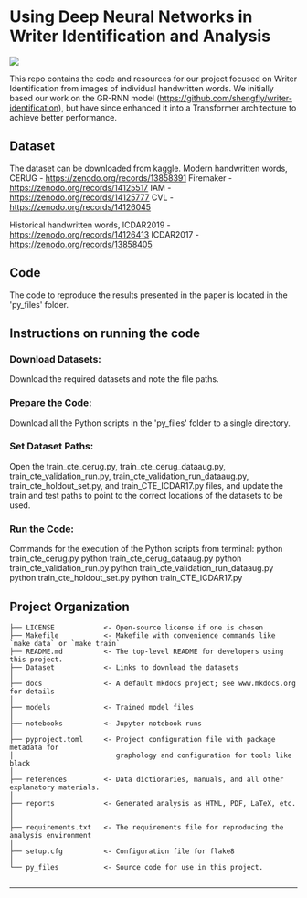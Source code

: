 # Using Deep Neural Networks in Writer Identification and Analysis

<a target="_blank" href="https://cookiecutter-data-science.drivendata.org/">
    <img src="https://img.shields.io/badge/CCDS-Project%20template-328F97?logo=cookiecutter" />
</a>

This repo contains the code and resources for our project focused on Writer Identification from images of individual handwritten words. We initially based our work on the GR-RNN model (https://github.com/shengfly/writer-identification), but have since enhanced it into a Transformer architecture to achieve better performance. 

## Dataset

The dataset can be downloaded from kaggle. 
Modern handwritten words, 
CERUG - https://zenodo.org/records/13858391
Firemaker - https://zenodo.org/records/14125517
IAM - https://zenodo.org/records/14125777
CVL - https://zenodo.org/records/14126045

Historical handwritten words, 
ICDAR2019 - https://zenodo.org/records/14126413
ICDAR2017 - https://zenodo.org/records/13858405

## Code

The code to reproduce the results presented in the paper is located in the 'py_files' folder.

## Instructions on running the code

### Download Datasets:
Download the required datasets and note the file paths.

### Prepare the Code:
Download all the Python scripts in the 'py_files' folder to a single directory.

### Set Dataset Paths:
Open the train_cte_cerug.py, train_cte_cerug_dataaug.py, train_cte_validation_run.py, train_cte_validation_run_dataaug.py, train_cte_holdout_set.py, and  train_CTE_ICDAR17.py files, and update the train and test paths to point to the correct locations of the datasets to be used.

### Run the Code:
Commands for the execution of the Python scripts from terminal:
python train_cte_cerug.py
python train_cte_cerug_dataaug.py
python train_cte_validation_run.py
python train_cte_validation_run_dataaug.py
python train_cte_holdout_set.py
python train_CTE_ICDAR17.py 


## Project Organization

```
├── LICENSE            <- Open-source license if one is chosen
├── Makefile           <- Makefile with convenience commands like `make data` or `make train`
├── README.md          <- The top-level README for developers using this project.
├── Dataset            <- Links to download the datasets
│
├── docs               <- A default mkdocs project; see www.mkdocs.org for details
│
├── models             <- Trained model files
│
├── notebooks          <- Jupyter notebook runs
│
├── pyproject.toml     <- Project configuration file with package metadata for 
│                         graphology and configuration for tools like black
│
├── references         <- Data dictionaries, manuals, and all other explanatory materials.
│
├── reports            <- Generated analysis as HTML, PDF, LaTeX, etc.
│         
│
├── requirements.txt   <- The requirements file for reproducing the analysis environment
│
├── setup.cfg          <- Configuration file for flake8
│
└── py_files           <- Source code for use in this project.
    
```

--------

